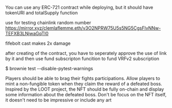 You can use any ERC-721 contract while deploying, but it should have tokenURI and totalSupply function 


use for testing chainlink random number
https://mirror.xyz/clemlaflemme.eth/v3O2NPRW75U5s5NG5CgsFlvNNw-TEFXB3LNjwaGqTI0


fifebolt cast makes 2x damage




 after creating of the contract, you have to seperately approve the use of link by it 
 and then use fund subscripton funcition to fund VRFv2 subscription



 $ brownie test --disable-pytest-warnings




 Players should be able to brag their fights participations. Allow players to mint a non-fungible token when they claim the reward of a defeated boss. Inspired by the LOOT project, the NFT should be fully on-chain and display some information about the defeated boss. Don't be focus on the NFT itself, it doesn't need to be impressive or include any art